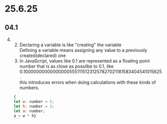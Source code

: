 # 25.6.25
## 04.1

4.
    2.
        Declaring a variable is like "creating" the variable  
        Defining a variable means assigning any value to a previously created(declared) one
    4. In JavaScript, values like 0.1 are represented as a floating point number that is as close as possilbe to 0.1, like 0.1000000000000000055511151231257827021181583404541015625.  
    this introduces errors when doing calculations with these kinds of numbers.  

```javascript
    {
    let w: number = 5;
    let h: number = 3;
    let a: number;
    a = w * h}
    ```